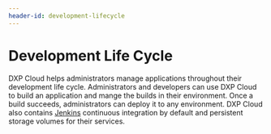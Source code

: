 ```yaml
---
header-id: development-lifecycle
---
```


# Development Life Cycle

DXP Cloud helps administrators manage applications throughout their development life cycle. Administrators and developers can use DXP Cloud to build an application and mange the builds in their environment. Once a build succeeds, administrators can deploy it to any environment. DXP Cloud also contains [Jenkins](https://jenkins.io/) continuous integration by default and persistent storage volumes for their services.
